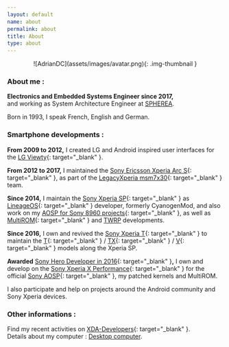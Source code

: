 ```yaml
---
layout: default
name: about
permalink: about
title: About
type: about
---
```


<div align="center">
![AdrianDC](assets/images/avatar.png){: .img-thumbnail }
</div>

### About me :

**Electronics and Embedded Systems Engineer since 2017,**  
and working as System Architecture Engineer at [SPHEREA](http://www.spherea.com).

Born in 1993, I speak French, English and German.

### Smartphone developments :

**From 2009 to 2012,** I created LG and Android inspired user interfaces for the [LG Viewty](http://www.gsmarena.com/lg_ku990_viewty-2070.php){: target="_blank" }.

**From 2012 to 2017,** I maintained the [Sony Ericsson Xperia Arc S](http://www.gsmarena.com/sony_ericsson_xperia_arc_s-4134.php){: target="_blank" }, as part of the [LegacyXperia msm7x30](http://legacyxperia.github.io){: target="_blank" } team.

**Since 2014,** I maintain the [Sony Xperia SP](http://www.gsmarena.com/sony_xperia_sp-5364.php){: target="_blank" } as [LineageOS](http://lineageos.org){: target="_blank" } developer, formerly CyanogenMod, and also work on my [AOSP for Sony 8960 projects](https://github.com/AdrianDC?tab=repositories&q=development){: target="_blank" }, as well as [MultiROM](https://github.com/multirom-dev){: target="_blank" } and [TWRP](https://twrp.me) developments.

**Since 2016,** I own and revived the [Sony Xperia T](http://www.gsmarena.com/sony_xperia_t-4899.php){: target="_blank" } to maintain the [T](http://www.gsmarena.com/sony_xperia_t-4899.php){: target="_blank" } /
[TX](http://www.gsmarena.com/sony_xperia_tx-4959.php){: target="_blank" } /
[V](http://www.gsmarena.com/sony_xperia_v-4958.php){: target="_blank" } models along the Xperia SP.

**Awarded** [Sony Hero Developer in 2016](https://developer.sony.com/develop/open-devices/more-information/discontinued-projects-initiatives/hero-open-source-developers){: target="_blank" }**,** I own and develop on the [Sony Xperia X Performance](http://www.gsmarena.com/sony_xperia_x_performance-7949.php){: target="_blank" } for the official [Sony AOSP](https://github.com/sonyxperiadev){: target="_blank" }, my patched kernels and MultiROM.

I also participate and help on projects around the Android community and Sony Xperia devices.

### Other informations :

Find my recent activities on [XDA-Developers](http://forum.xda-developers.com/member.php?u=2233641){: target="_blank" }.  
Details about my computer : [Desktop computer](/computer).
